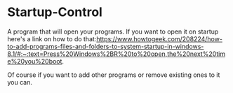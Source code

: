 # Startup-Control

A program that will open your programs. If you want to open it on startup here's a link on how to do that:https://www.howtogeek.com/208224/how-to-add-programs-files-and-folders-to-system-startup-in-windows-8.1/#:~:text=Press%20Windows%2BR%20to%20open,the%20next%20time%20you%20boot.

Of course if you want to add other programs or remove existing ones to it you can.
